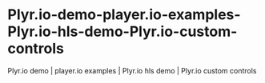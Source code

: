 # Plyr.io-demo-player.io-examples-Plyr.io-hls-demo-Plyr.io-custom-controls
Plyr.io demo | player.io examples | Plyr.io hls demo | Plyr.io custom controls
